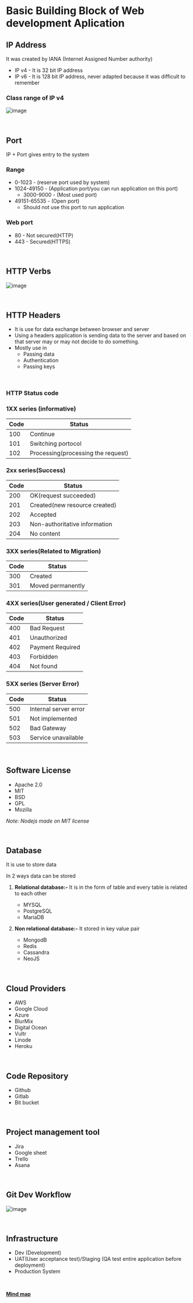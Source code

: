 # **Basic Building Block of Web development Aplication**

## **IP Address**
It was created by IANA (Internet Assigned Number authority)
* IP v4 -  It is 32 bit IP address
* IP v6 - It is 128 bit IP address, never adapted because it was difficult to remember

### Class range of IP v4
![image](./image/1.jpg)

<br/>

## **Port**
IP + Port gives entry to the system
### Range
* 0-1023 - (reserve port used by system)
* 1024-49150 - (Application port/you can run application on this port)
    * 3000-9000 - (Most used port)
* 49151-65535 - (Open port)
    * Should not use this port to run application
### Web port
* 80 - Not secured(HTTP)
* 443 - Secured(HTTPS)

<br/>

## **HTTP Verbs**
![image](./image/2.jpg)

<br/>

## **HTTP Headers**
* It is use for data exchange between browser and server
* Using a headers application is sending data to the server and based on that server may or may not decide to do something.
* Mostly use in
    * Passing data
    * Authentication
    * Passing keys

<br/>

### **HTTP Status code**
### 1XX series (informative)
| Code | Status                             |
|------|------------------------------------|
| 100  | Continue                           |
| 101  | Switching portocol                 |
| 102  | Processing(processing the request) |


### 2xx series(Success)
| Code | Status                        |
|------|-------------------------------|
| 200  | OK(request succeeded)         |
| 201  | Created(new resource created) |
| 202  | Accepted                      |
| 203  | Non-authoritative information |
| 204  | No content                    |


### 3XX series(Related to Migration)
| Code | Status            |
|------|-------------------|
| 300  | Created           |
| 301  | Moved permanently |


### 4XX series(User generated / Client Error)
| Code | Status           |
|------|------------------|
| 400  | Bad Request      |
| 401  | Unauthorized     |
| 402  | Payment Required |
| 403  | Forbidden        |
| 404  | Not found        |


### 5XX series (Server Error)
| Code | Status                |
|------|-----------------------|
| 500  | Internal server error |
| 501  | Not implemented       |
| 502  | Bad Gateway           |
| 503  | Service unavailable   |


<br/>

## **Software License**
* Apache 2.0
* MIT
* BSD
* GPL
* Mozilla

*Note: Nodejs made on MIT license*

<br/>

## **Database**
It is use to store data

In 2 ways data can be stored 
1. **Relational database:-**
	It is in the form of table and every table is related to each other
    * MYSQL
    * PostgreSQL
    * MariaDB

2. **Non relational database:-** 
	It stored in key value pair
    * MongodB
    * Redis
    * Cassandra
    * NeoJS 

<br/>

## **Cloud Providers**
* AWS
* Google Cloud
* Azure
* BlurMix
* Digital Ocean
* Vultr
* Linode
* Heroku

<br/>

## **Code Repository**
* Github
* Gitlab
* Bit bucket

<br/>

## **Project management tool**
* Jira
* Google sheet
* Trello
* Asana

<br/>

## **Git Dev Workflow**
![image](./image/3.jpg)

<br/>

## **Infrastructure**
* Dev (Development)
* UAT(User acceptance test)/Staging (QA test entire application before deployment)
* Production System

<br/>

**[Mind map](../mindmap/bbb.jpg)**

 
